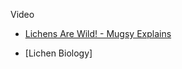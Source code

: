 Video
* [Lichens Are Wild! - Mugsy Explains](https://youtu.be/Tc0nILyks-U?si=pPqoNw9JA3kLqe9_)

* [Lichen Biology]
